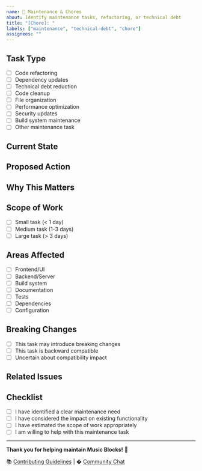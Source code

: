 ```yaml
---
name: 🧹 Maintenance & Chores
about: Identify maintenance tasks, refactoring, or technical debt
title: "[Chore]: "
labels: ["maintenance", "technical-debt", "chore"]
assignees: ""
---
```


## Task Type

- [ ] Code refactoring
- [ ] Dependency updates
- [ ] Technical debt reduction
- [ ] Code cleanup
- [ ] File organization
- [ ] Performance optimization
- [ ] Security updates
- [ ] Build system maintenance
- [ ] Other maintenance task

## Current State

<!-- Describe the current situation that needs attention -->

## Proposed Action

<!-- Describe what needs to be done -->

## Why This Matters

<!-- Explain the importance of this maintenance task -->

## Scope of Work

<!-- Estimate the complexity and scope -->

- [ ] Small task (< 1 day)
- [ ] Medium task (1-3 days)  
- [ ] Large task (> 3 days)

## Areas Affected

<!-- Which parts of the codebase will be affected? -->

- [ ] Frontend/UI
- [ ] Backend/Server
- [ ] Build system
- [ ] Documentation
- [ ] Tests
- [ ] Dependencies
- [ ] Configuration

## Breaking Changes

- [ ] This task may introduce breaking changes
- [ ] This task is backward compatible
- [ ] Uncertain about compatibility impact

## Related Issues

<!-- Link any related issues using #issue_number -->

## Checklist

- [ ] I have identified a clear maintenance need
- [ ] I have considered the impact on existing functionality
- [ ] I have estimated the scope of work appropriately
- [ ] I am willing to help with this maintenance task

---

**Thank you for helping maintain Music Blocks!** 🧹

📚 [Contributing Guidelines](https://github.com/sugarlabs/musicblocks/blob/master/README.md) | � [Community Chat](https://matrix.to/#/#sugar:matrix.org)
